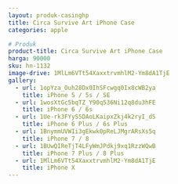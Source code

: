 ```yaml
---
layout: produk-casinghp
title: Circa Survive Art iPhone Case
categories: apple

# Produk
product-title: Circa Survive Art iPhone Case
harga: 90000
sku: hn-1132
image-drive: 1MlLm6VTt54XaxxtrvmhlM2-Ym8dA1TjE
gallery:
  - url: 1opYza_Ouh28Dx0IhSFcwgq0Ix8cWB2ya
    title: iPhone 5 / 5s / SE
  - url: 1wosXtGc5bqTZ_Y90q536Ni12q8du3hFE
    title: iPhone 6 / 6s
  - url: 1Ue-rk3FYyS5DAoLKaipxZkj4k2ryI_dS
    title: iPhone 6 Plus / 6s Plus
  - url: 1BnymmUVWIi3gEkwk0pReLJMgrARsXs5q
    title: iPhone 7 / 8
  - url: 1BUwQIReTjT4LFyWmJPdkj9xq1RzzWQwB
    title: iPhone 7 Plus / 8 Plus
  - url: 1MlLm6VTt54XaxxtrvmhlM2-Ym8dA1TjE
    title: iPhone X
---
```

